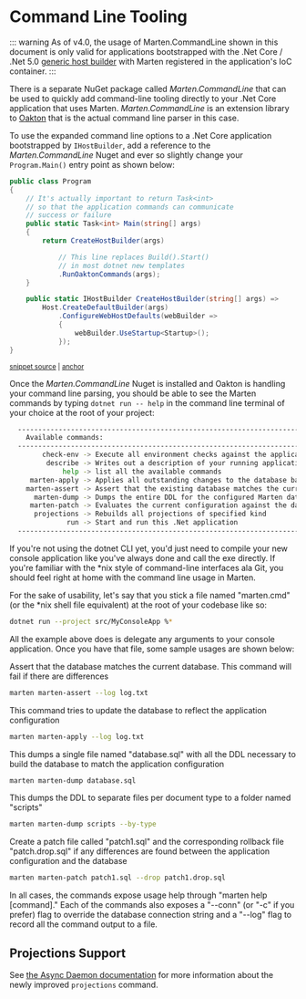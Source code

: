 # Command Line Tooling

::: warning
As of v4.0, the usage of Marten.CommandLine shown in this document is only valid for applications bootstrapped with the .Net Core / .Net 5.0
[generic host builder](https://docs.microsoft.com/en-us/aspnet/core/fundamentals/host/generic-host?view=aspnetcore-3.1) with Marten registered in the application's IoC container.
:::

There is a separate NuGet package called _Marten.CommandLine_ that can be used to quickly add command-line tooling directly to
your .Net Core application that uses Marten. _Marten.CommandLine_ is an extension library to [Oakton](https://jasperfx.github.io/oakton) that
is the actual command line parser in this case.

To use the expanded command line options to a .Net Core application bootstrapped by `IHostBuilder`, add a reference to the _Marten.CommandLine_ Nuget and ever so slightly change your `Program.Main()` entry point as shown below:

<!-- snippet: sample_SampleConsoleApp -->
<a id='snippet-sample_sampleconsoleapp'></a>
```cs
public class Program
{
    // It's actually important to return Task<int>
    // so that the application commands can communicate
    // success or failure
    public static Task<int> Main(string[] args)
    {
        return CreateHostBuilder(args)

            // This line replaces Build().Start()
            // in most dotnet new templates
            .RunOaktonCommands(args);
    }

    public static IHostBuilder CreateHostBuilder(string[] args) =>
        Host.CreateDefaultBuilder(args)
            .ConfigureWebHostDefaults(webBuilder =>
            {
                webBuilder.UseStartup<Startup>();
            });
}
```
<sup><a href='https://github.com/JasperFx/marten/blob/master/src/AspNetCoreWithMarten/Program.cs#L13-L35' title='Snippet source file'>snippet source</a> | <a href='#snippet-sample_sampleconsoleapp' title='Start of snippet'>anchor</a></sup>
<!-- endSnippet -->

Once the _Marten.CommandLine_ Nuget is installed and Oakton is handling your command line parsing, you should be able to see the Marten commands by typing `dotnet run -- help` in the command line terminal of your choice at the root of your project:

```bash
  ----------------------------------------------------------------------------------------------------------
    Available commands:
  ----------------------------------------------------------------------------------------------------------
        check-env -> Execute all environment checks against the application
         describe -> Writes out a description of your running application to either the console or a file
             help -> list all the available commands
     marten-apply -> Applies all outstanding changes to the database based on the current configuration
    marten-assert -> Assert that the existing database matches the current Marten configuration
      marten-dump -> Dumps the entire DDL for the configured Marten database
     marten-patch -> Evaluates the current configuration against the database and writes a patch and drop file if there are any differences
      projections -> Rebuilds all projections of specified kind
              run -> Start and run this .Net application
  ----------------------------------------------------------------------------------------------------------
```

If you're not using the dotnet CLI yet, you'd just need to compile your new console application like you've always done and call the exe directly. If you're familiar with the *nix style of command-line interfaces ala Git, you should feel right at home with the command line usage in Marten.

For the sake of usability, let's say that you stick a file named "marten.cmd" (or the *nix shell file equivalent) at the root of your codebase like so:

```bash
dotnet run --project src/MyConsoleApp %*
```

All the example above does is delegate any arguments to your console application. Once you have that file, some sample usages are shown below:

Assert that the database matches the current database. This command will fail if there are differences

```bash
marten marten-assert --log log.txt
```

This command tries to update the database to reflect the application configuration

```bash
marten marten-apply --log log.txt
```

This dumps a single file named "database.sql" with all the DDL necessary to build the database to
match the application configuration

```bash
marten marten-dump database.sql
```

This dumps the DDL to separate files per document
type to a folder named "scripts"

```bash
marten marten-dump scripts --by-type
```

Create a patch file called "patch1.sql" and
the corresponding rollback file "patch.drop.sql" if any
differences are found between the application configuration
and the database

```bash
marten marten-patch patch1.sql --drop patch1.drop.sql
```

In all cases, the commands expose usage help through "marten help [command]." Each of the commands also exposes a "--conn" (or "-c" if you prefer) flag to override the database connection string and a "--log" flag to record all the command output to a file.

## Projections Support

See [the Async Daemon documentation](/events/projections/async-daemon.md) for more information about the newly improved `projections` command.
